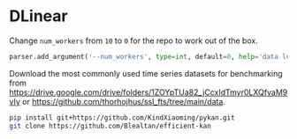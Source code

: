 # DLinear

Change `num_workers` from `10` to `0` for the repo to work out of the box.
```python
parser.add_argument('--num_workers', type=int, default=0, help='data loader num workers')
```

Download the most commonly used time series datasets for benchmarking from https://drive.google.com/drive/folders/1ZOYpTUa82_jCcxIdTmyr0LXQfvaM9vIy or https://github.com/thorhojhus/ssl_fts/tree/main/data.

```zsh
pip install git+https://github.com/KindXiaoming/pykan.git
git clone https://github.com/Blealtan/efficient-kan
```
